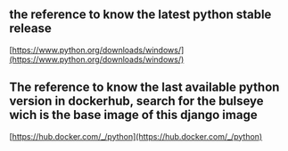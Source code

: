 ## the reference to know the latest python stable release
[https://www.python.org/downloads/windows/](https://www.python.org/downloads/windows/)

## The reference to know the last available python version in dockerhub, search for the bulseye wich is the base image of this django image
[https://hub.docker.com/_/python](https://hub.docker.com/_/python)




